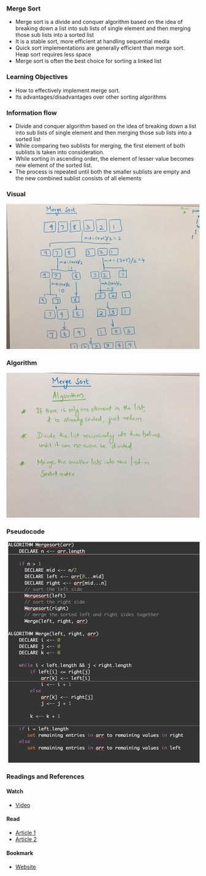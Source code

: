 ### Merge Sort
  - Merge sort is a divide and conquer algorithm based on the idea of breaking down a list into sub lists of single element and then merging those sub lists into a sorted list
  - It is a stable sort, more efficient at handling sequential media
  - Quick sort implementations are generally efficient than merge sort. Heap sort requires less space
  - Merge sort is often the best choice for sorting a linked list

### Learning Objectives
  - How to effectively implement merge sort.
  - Its advantages/disadvantages over other sorting algorithms

### Information flow
  - Divide and conquer algorithm based on the idea of breaking down a list into sub lists of single element and then merging those sub lists into a sorted list
  - While comparing two sublists for merging, the first element of both sublists is taken into consideration. 
  - While sorting in ascending order, the element of lesser value becomes new element of the sorted list. 
  - The process is repeated until both the smaller sublists are empty and the new combined sublist consists of all elements

### Visual
![Merge Sort](https://github.com/gpadmapriya/data-structures-and-algorithms/blob/master/assets/merge_sort.JPG)

### Algorithm
![Merge Sort Algorithm](https://github.com/gpadmapriya/data-structures-and-algorithms/blob/master/assets/merge_sort_algorithm.JPG)

### Pseudocode
![Pseudocode](https://github.com/gpadmapriya/data-structures-and-algorithms/blob/master/assets/merge_sort_pseudocode.png)

### Readings and References

#### Watch
  - [Video](https://www.youtube.com/watch?v=JSceec-wEyw)

#### Read
  - [Article 1](https://www.hackerearth.com/practice/algorithms/sorting/merge-sort/tutorial/)
  - [Article 2](https://www.interviewbit.com/tutorial/merge-sort-algorithm/)

#### Bookmark
  - [Website](https://www.baeldung.com/java-merge-sort)